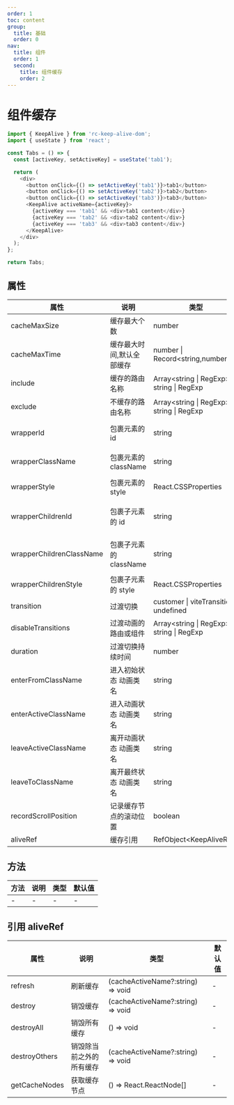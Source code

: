 ```yaml
---
order: 1
toc: content
group:
  title: 基础
  order: 0
nav:
  title: 组件
  order: 1
  second:
    title: 组件缓存
    order: 2
---
```


# 组件缓存

```js
import { KeepAlive } from 'rc-keep-alive-dom';
import { useState } from 'react';

const Tabs = () => {
  const [activeKey, setActiveKey] = useState('tab1');

  return (
    <div>
      <button onClick={() => setActiveKey('tab1')}>tab1</button>
      <button onClick={() => setActiveKey('tab2')}>tab2</button>
      <button onClick={() => setActiveKey('tab3')}>tab3</button>
      <KeepAlive activeName={activeKey}>
        {activeKey === 'tab1' && <div>tab1 content</div>}
        {activeKey === 'tab2' && <div>tab2 content</div>}
        {activeKey === 'tab3' && <div>tab3 content</div>}
      </KeepAlive>
    </div>
  );
};

return Tabs;
```

## 属性

| 属性                     | 说明                      | 类型                                        | 默认值                     |
| ------------------------ | ------------------------- | ------------------------------------------- | -------------------------- |
| cacheMaxSize             | 缓存最大个数              | number                                      | 20                         |
| cacheMaxTime             | 缓存最大时间,默认全部缓存 | number \| Record<string,number>             | undefined                  |
| include                  | 缓存的路由名称            | Array<string \| RegExp> \| string \| RegExp | -                          |
| exclude                  | 不缓存的路由名称          | Array<string \| RegExp> \| string \| RegExp | -                          |
| wrapperId                | 包裹元素的 id             | string                                      | keep-alive-container       |
| wrapperClassName         | 包裹元素的 className      | string                                      | keep-alive-container       |
| wrapperStyle             | 包裹元素的 style          | React.CSSProperties                         | { height: '100%' }         |
| wrapperChildrenId        | 包裹子元素的 id           | string                                      | keep-alive-container-child |
| wrapperChildrenClassName | 包裹子元素的 className    | string                                      | keep-alive-container-child |
| wrapperChildrenStyle     | 包裹子元素的 style        | React.CSSProperties                         | { height: '100%' }         |
| transition               | 过渡切换                  | customer \| viteTransition \| undefined     | undefined                  |
| disableTransitions       | 过渡动画的路由或组件      | Array<string \| RegExp> \| string \| RegExp | -                          |
| duration                 | 过渡切换持续时间          | number                                      | 300                        |
| enterFromClassName       | 进入初始状态 动画类名     | string                                      | keep-enter-from            |
| enterActiveClassName     | 进入动画状态 动画类名     | string                                      | keep-enter-active          |
| leaveActiveClassName     | 离开动画状态 动画类名     | string                                      | keep-leave-active          |
| leaveToClassName         | 离开最终状态 动画类名     | string                                      | keep-leave-to              |
| recordScrollPosition     | 记录缓存节点的滚动位置    | boolean                                     | false                      |
| aliveRef                 | 缓存引用                  | RefObject\<KeepAliveRef\>                   | null                       |

## 方法

| 方法 | 说明 | 类型 | 默认值 |
| ---- | ---- | ---- | ------ |
| -    | -    | -    | -      |

## 引用 aliveRef

| 属性          | 说明                     | 类型                              | 默认值 |
| ------------- | ------------------------ | --------------------------------- | ------ |
| refresh       | 刷新缓存                 | (cacheActiveName?:string) => void | -      |
| destroy       | 销毁缓存                 | (cacheActiveName?:string) => void | -      |
| destroyAll    | 销毁所有缓存             | () => void                        | -      |
| destroyOthers | 销毁除当前之外的所有缓存 | (cacheActiveName?:string) => void | -      |
| getCacheNodes | 获取缓存节点             | () => React.ReactNode[]           | -      |
